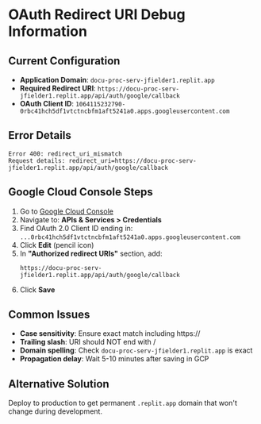 # OAuth Redirect URI Debug Information

## Current Configuration
- **Application Domain**: `docu-proc-serv-jfielder1.replit.app`
- **Required Redirect URI**: `https://docu-proc-serv-jfielder1.replit.app/api/auth/google/callback`
- **OAuth Client ID**: `1064115232790-0rbc41hch5df1vtctncbfm1aft5241a0.apps.googleusercontent.com`

## Error Details
```
Error 400: redirect_uri_mismatch
Request details: redirect_uri=https://docu-proc-serv-jfielder1.replit.app/api/auth/google/callback
```

## Google Cloud Console Steps
1. Go to [Google Cloud Console](https://console.cloud.google.com)
2. Navigate to: **APIs & Services > Credentials**
3. Find OAuth 2.0 Client ID ending in: `...0rbc41hch5df1vtctncbfm1aft5241a0.apps.googleusercontent.com`
4. Click **Edit** (pencil icon)
5. In **"Authorized redirect URIs"** section, add:
   ```
   https://docu-proc-serv-jfielder1.replit.app/api/auth/google/callback
   ```
6. Click **Save**

## Common Issues
- **Case sensitivity**: Ensure exact match including https://
- **Trailing slash**: URI should NOT end with /
- **Domain spelling**: Check `docu-proc-serv-jfielder1.replit.app` is exact
- **Propagation delay**: Wait 5-10 minutes after saving in GCP

## Alternative Solution
Deploy to production to get permanent `.replit.app` domain that won't change during development.